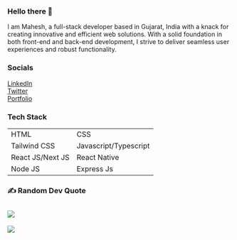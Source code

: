 ### Hello there 👋
I am Mahesh, a full-stack developer based in Gujarat, India with a knack for creating innovative and efficient web solutions. With a solid foundation in both front-end and back-end development, I strive to deliver seamless user experiences and robust functionality.<br>

### Socials
[LinkedIn](https://www.linkedin.com/in/mahesh-odedara-392257239/) <br>
[Twitter](https://x.com/thesnowcodes) <br>
[Portfolio](https://maheshodedara.vercel.app)

### Tech Stack

<table>
  <tbody>
    <tr>
      <td>HTML</td>
      <td>CSS</td>
    </tr>
    <tr>
      <td>Tailwind CSS</td>
      <td>Javascript/Typescript</td>
    </tr>
    <tr>
      <td>React JS/Next JS</td>
      <td>React Native</td>
    </tr>
     <tr>
      <td>Node JS</td>
      <td>Express Js</td>
    </tr>
  </tbody>
  </table>

### ✍️ Random Dev Quote
![](https://quotes-github-readme.vercel.app/api?type=horizontal&theme=tokyonight)
---
[![](https://visitcount.itsvg.in/api?id=mahesh-143&icon=6&color=6)](https://visitcount.itsvg.in)

<!-- Proudly created with GPRM ( https://gprm.itsvg.in ) -->
